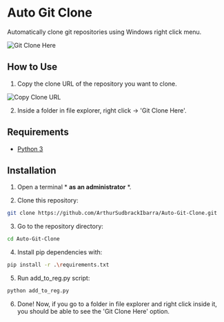 # Auto Git Clone

Automatically clone git repositories using Windows right click menu.

![Git Clone Here](https://user-images.githubusercontent.com/69170322/175966101-0d08ca53-6ba1-415e-b45c-8c70d9feb34e.png)

## How to Use

1. Copy the clone URL of the repository you want to clone.

![Copy Clone URL](https://user-images.githubusercontent.com/69170322/175967725-51e19a63-e73b-45a4-8f75-bdfbfbad578b.png)

2. Inside a folder in file explorer, right click -> 'Git Clone Here'.

## Requirements

- [Python 3](https://www.python.org/downloads/)

## Installation

1. Open a terminal * **as an administrator** *.
   
2. Clone this repository:

```sh
git clone https://github.com/ArthurSudbrackIbarra/Auto-Git-Clone.git
```

3. Go to the repository directory:

```sh
cd Auto-Git-Clone
```

4. Install pip dependencies with:

```sh
pip install -r .\requirements.txt
```

5. Run add_to_reg.py script:

```sh
python add_to_reg.py
```

6. Done! Now, if you go to a folder in file explorer and right click inside it, you should be able to see the 'Git Clone Here' option.
